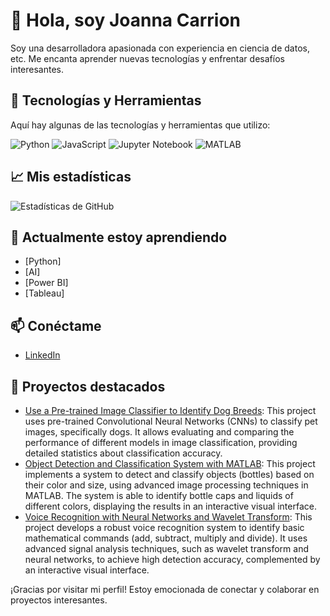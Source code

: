 # 👋 Hola, soy Joanna Carrion

Soy una desarrolladora apasionada con experiencia en ciencia de datos, etc. Me encanta aprender nuevas tecnologías y enfrentar desafíos interesantes.

## 🚀 Tecnologías y Herramientas

Aquí hay algunas de las tecnologías y herramientas que utilizo:

![Python](https://img.shields.io/badge/-Python-3776AB?style=flat&logo=python&logoColor=white)
![JavaScript](https://img.shields.io/badge/-JavaScript-F7DF1E?style=flat&logo=javascript&logoColor=black)
![Jupyter Notebook](https://img.shields.io/badge/-Jupyter%20Notebook-F37626?style=flat&logo=jupyter&logoColor=white)
![MATLAB](https://img.shields.io/badge/-MATLAB-EF3B24?style=flat&logo=matlab&logoColor=white)

## 📈 Mis estadísticas

![Estadísticas de GitHub](https://github-readme-stats.vercel.app/api?username=Joanna20Carrion&show_icons=true&theme=radical)

## 🌱 Actualmente estoy aprendiendo

- [Python]
- [AI]
- [Power BI]
- [Tableau]

## 📫 Conéctame

- [LinkedIn]([tu-enlace-de-linkedin](https://www.linkedin.com/in/joanna-carrion-perez/))

## 📝 Proyectos destacados

- [Use a Pre-trained Image Classifier to Identify Dog Breeds]([enlace-al-proyecto-1](https://github.com/Joanna20Carrion/Dog-Breed-Classification-Using-Pretrained-Models)): This project uses pre-trained Convolutional Neural Networks (CNNs) to classify pet images, specifically dogs. It allows evaluating and comparing the performance of different models in image classification, providing detailed statistics about classification accuracy.
- [Object Detection and Classification System with MATLAB]([enlace-al-proyecto-2](https://github.com/Joanna20Carrion/Sistema-de-Deteccion-y-Clasificacion-de-Botellas-con-MATLAB)): This project implements a system to detect and classify objects (bottles) based on their color and size, using advanced image processing techniques in MATLAB. The system is able to identify bottle caps and liquids of different colors, displaying the results in an interactive visual interface.
- [Voice Recognition with Neural Networks and Wavelet Transform]([enlace-al-proyecto-3](https://github.com/Joanna20Carrion/Reconocimiento-de-Voz-con-Redes-Neuronales-y-Transformada-Wavelet)): This project develops a robust voice recognition system to identify basic mathematical commands (add, subtract, multiply and divide). It uses advanced signal analysis techniques, such as wavelet transform and neural networks, to achieve high detection accuracy, complemented by an interactive visual interface.
  
¡Gracias por visitar mi perfil! Estoy emocionada de conectar y colaborar en proyectos interesantes.
